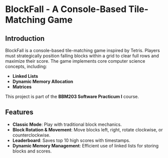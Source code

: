 # BlockFall - A Console-Based Tile-Matching Game


## Introduction
BlockFall is a console-based tile-matching game inspired by Tetris. Players must strategically position falling blocks within a grid to clear full rows and maximize their score. The game implements core computer science concepts, including:
- **Linked Lists**
- **Dynamic Memory Allocation**
- **Matrices**

This project is part of the **BBM203 Software Practicum I** course.

## Features
- **Classic Mode**: Play with traditional block mechanics.
- **Block Rotation & Movement**: Move blocks left, right, rotate clockwise, or counterclockwise.
- **Leaderboard**: Saves top 10 high scores with timestamps.
- **Dynamic Memory Management**: Efficient use of linked lists for storing blocks and scores.
